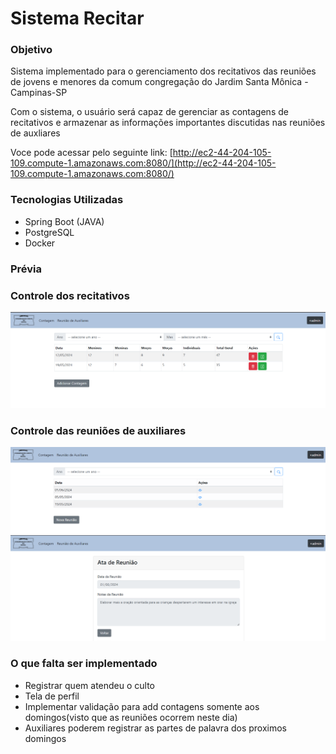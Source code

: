 # Sistema Recitar

### Objetivo
Sistema implementado para o gerenciamento dos recitativos das reuniões de jovens e menores da comum congregação
do Jardim Santa Mônica - Campinas-SP

Com o sistema, o usuário será capaz de gerenciar as contagens de recitativos e armazenar as informações importantes 
discutidas nas reuniões de auxliares

Voce pode acessar pelo seguinte link: [http://ec2-44-204-105-109.compute-1.amazonaws.com:8080/](http://ec2-44-204-105-109.compute-1.amazonaws.com:8080/)

### Tecnologias Utilizadas

 - Spring Boot (JAVA)
 - PostgreSQL
 - Docker

### Prévia

### Controle dos recitativos

![img_1.png](img_1.png)

### Controle das reuniões de auxiliares

![img_2.png](img_2.png)
![img_3.png](img_3.png)

### O que falta ser implementado

- Registrar quem atendeu o culto
- Tela de perfil
- Implementar validação para add contagens somente aos domingos(visto que as reuniões ocorrem neste dia)
- Auxiliares poderem registrar as partes de palavra dos proximos domingos
